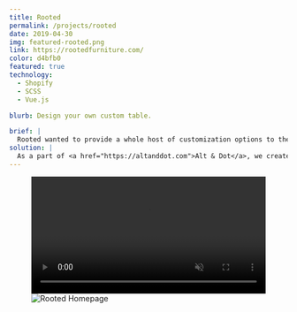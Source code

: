 ```yaml
---
title: Rooted
permalink: /projects/rooted
date: 2019-04-30
img: featured-rooted.png
link: https://rootedfurniture.com/
color: d4bfb0
featured: true
technology:
  - Shopify
  - SCSS
  - Vue.js

blurb: Design your own custom table.

brief: |
  Rooted wanted to provide a whole host of customization options to their customers, but Shopify has a strict 100 variant limit for each product, as well as limited capabilities for organizing such options.
solution: |
  As a part of <a href="https://altanddot.com">Alt & Dot</a>, we created a custom purchasing experience that organized potential table options into logical categories. Upon selecting a table option, the viewer would generate a new image with the selected options that can be viewed from 4 angles. When a table is completed, the generated table is saved to Shopify with a unique URL, allowing customers to share and revise tables at any time.
---
```


<figure class="projects__image-wrapper projects__image-wrapper--video row row--full" style="background-color: #{{ page.color }}">
  <div class="projects__col--half">
    <video class="projects__image" controls width="100%" muted>
      <source src="{{ site.imgurl }}rooted.webm" type="video/webm">
    </video>
  </div>
  <div class="projects__col--half">
    <img class="projects__image" src="{{ site.imgurl }}rooted-2.png" alt="Rooted Homepage">
  </div>
</figure>
